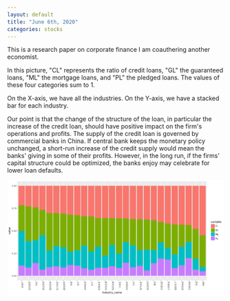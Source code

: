 ```yaml
---
layout: default
title: "June 6th, 2020"
categories: stocks
---
```


This is a research paper on corporate finance I am coauthering another economist. 

In this picture, "CL" represents the ratio of credit loans, "GL" the guaranteed loans, "ML" the mortgage loans, and "PL" the pledged loans. The values of these four categories sum to 1.

On the X-axis, we have all the industries. On the Y-axis, we have a stacked bar for each industry.

Our point is that the change of the structure of the loan, in particular the increase of the credit loan, should have positive impact on the firm's operations and profits. The supply of the credit loan is governed by commercial banks in China. If central bank keeps the monetary policy unchanged, a short-run increase of the credit supply would mean the banks' giving in some of their profits. However, in the long run, if the firms' capital structure could be optimized, the banks enjoy may celebrate for lower loan defaults.

![Today' picture.](https://github.com/brbisheng/brbisheng.github.io/blob/master/assets/pictures/plot_zoom_png.png?raw=true)

